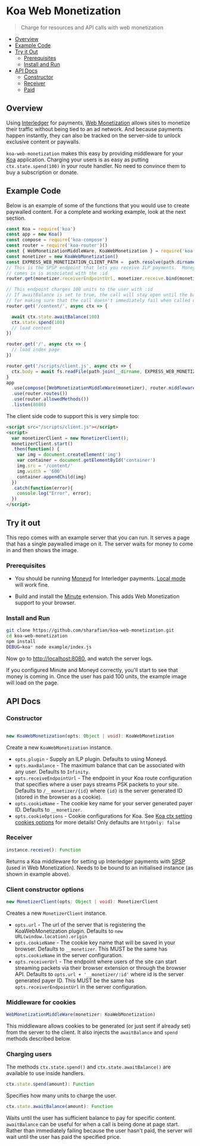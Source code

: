 # Koa Web Monetization
> Charge for resources and API calls with web monetization

- [Overview](#overview)
- [Example Code](#example-code)
- [Try it Out](#try-it-out)
  - [Prerequisites](#prerequisites)
  - [Install and Run](#install-and-run)
- [API Docs](#api-docs)
  - [Constructor](#constructor)
  - [Receiver](#receiver)
  - [Paid](#paid)

## Overview

Using [Interledger](https://interledger.org) for payments, [Web
Monetization](https://github.com/interledger/rfcs/blob/master/0028-web-monetization/0028-web-monetization.md#web-monetization)
allows sites to monetize their traffic without being tied to an ad network. And
because payments happen instantly, they can also be tracked on the server-side
to unlock exclusive content or paywalls.

`koa-web-monetization` makes this easy by providing middleware for your
[Koa](http://koajs.com/) application. Charging your users is as easy as putting
`ctx.state.spend(100)` in your route handler. No need to convince them to
buy a subscription or donate.

## Example Code

Below is an example of some of the functions that you would use to create
paywalled content. For a complete and working example, look at the next
section.

```js
const Koa = require('koa')
const app = new Koa()
const compose = require('koa-compose')
const router = require('koa-router')()
const { WebMonetizationMiddleWare, KoaWebMonetization } = require('koa-web-monetization')
const monetizer = new KoaWebMonetization()
const EXPRESS_WEB_MONETIZATION_CLIENT_PATH =  path.resolve(path.dirname(require.resolve('koa-web-monetization')), 'client.js')
// This is the SPSP endpoint that lets you receive ILP payments.  Money that
// comes in is associated with the :id
router.get(monetizer.receiverEndpointUrl, monetizer.receive.bind(monetizer))

// This endpoint charges 100 units to the user with :id
// If awaitBalance is set to true, the call will stay open until the balance is sufficient. This is convenient
// for making sure that the call doesn't immediately fail when called on startup.
router.get('/content/', async ctx => {

  await ctx.state.awaitBalance(100)
  ctx.state.spend(100)
  // load content
})

router.get('/', async ctx => {
  // load index page
})

router.get('/scripts/client.js', async ctx => {
  ctx.body = await fs.readFile(path.join(__dirname, EXPRESS_WEB_MONETIZATION_CLIENT_PATH);
}
app
  .use(compose([WebMonetizationMiddleWare(monetizer), router.middleware()]))
  .use(router.routes())
  .use(router.allowedMethods())
  .listen(8080)
```

The client side code to support this is very simple too:

```html
<script src="/scripts/client.js"></script>
<script>
  var monetizerClient = new MonetizerClient();
  monetizerClient.start()
  .then(function() {
    var img = document.createElement('img')
    var container = document.getElementById('container')
    img.src = '/content/'
    img.width = '600'
    container.appendChild(img)
  })
  .catch(function(error){
    console.log("Error", error);
  })
</script>
```

## Try it out

This repo comes with an example server that you can run. It serves a page that has a single paywalled image on it.
The server waits for money to come in and then shows the image.

### Prerequisites

- You should be running [Moneyd](https://github.com/interledgerjs/moneyd-xrp)
  for Interledger payments. [Local
  mode](https://github.com/interledgerjs/moneyd-xrp#local-test-network) will work
  fine.

- Build and install the [Minute](https://github.com/sharafian/minute)
  extension. This adds Web Monetization support to your browser.

### Install and Run

```sh
git clone https://github.com/sharafian/koa-web-monetization.git
cd koa-web-monetization
npm install
DEBUG=koa* node example/index.js
```

Now go to [http://localhost:8080](http://localhost:8080), and watch the server
logs.

If you configured Minute and Moneyd correctly, you'll start to see that money
is coming in. Once the user has paid 100 units, the example image will load on
the page.

## API Docs

### Constructor

```ts

new KoaWebMonetization(opts: Object | void): KoaWebMonetization
```

Create a new `KoaWebMonetization` instance.

- `opts.plugin` - Supply an ILP plugin. Defaults to using Moneyd.
- `opts.maxBalance` - The maximum balance that can be associated with any user. Defaults to `Infinity`.
- `opts.receiveEndpointUrl` - The endpoint in your Koa route configuration that specifies where a user pays streams PSK packets to your site. Defaults to `/__monetizer/{id}` where `{id}` is the server generated ID (stored in the browser as a cookie).
- `opts.cookieName` - The cookie key name for your server generated payer ID. Defaults to `__monetizer`.
- `opts.cookieOptions` - Cookie configurations for Koa. See [Koa ctx setting cookies options](http://koajs.com/) for more details! Only defaults are `httpOnly: false`
### Receiver

```ts
instance.receive(): Function
```

Returns a Koa middleware for setting up Interledger payments with
[SPSP](https://github.com/sharafian/ilp-protocol-spsp) (used in Web
Monetization). Needs to be bound to an initialised instance (as shown in example above).

### Client constructor options

```ts
new MonetizerClient(opts: Object | void): MonetizerClient
```
Creates a new `MonetizerClient` instance.

- `opts.url` - The url of the server that is registering the KoaWebMonetization plugin. Defaults to `new URL(window.location).origin`
- `opts.cookieName` - The cookie key name that will be saved in your browser. Defaults to `__monetizer`. This MUST be the same has `opts.cookieName` in the server configuration.
- `opts.receiverUrl` - The endpoint where users of the site can start streaming packets via their browser extension or through the browser API. Defaults to `opts.url + '__monetizer/:id'` where id is the server generated payer ID. This MUST be the same has `opts.receiverEndpointUrl` in the server configuration.

### Middleware for cookies

```ts
WebMonetizationMiddleWare(monetizer: KoaWebMonetization)
```
This middleware allows cookies to be generated (or just sent if already set) from the server to the client. It also injects the `awaitBalance` and `spend` methods described below.

### Charging users

The methods `ctx.state.spend()` and `ctx.state.awaitBalance()` are available to use inside handlers.

```ts
ctx.state.spend(amount): Function
```
Specifies how many units to charge the user.

```ts
ctx.state.awaitBalance(amount): Function
```
Waits until the user has sufficient balance to pay for specific content.
`awaitBalance` can be useful for when a call is being done at page start.
Rather than immediately failing because the user hasn't paid, the server will
wait until the user has paid the specified price.
